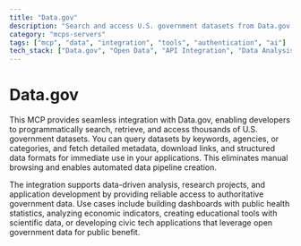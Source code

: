 ```yaml
---
title: "Data.gov"
description: "Search and access U.S. government datasets from Data.gov for data analysis and research projects."
category: "mcps-servers"
tags: ["mcp", "data", "integration", "tools", "authentication", "ai"]
tech_stack: ["Data.gov", "Open Data", "API Integration", "Data Analysis", "Government Data"]
---
```


# Data.gov

This MCP provides seamless integration with Data.gov, enabling developers to programmatically search, retrieve, and access thousands of U.S. government datasets. You can query datasets by keywords, agencies, or categories, and fetch detailed metadata, download links, and structured data formats for immediate use in your applications. This eliminates manual browsing and enables automated data pipeline creation.

The integration supports data-driven analysis, research projects, and application development by providing reliable access to authoritative government data. Use cases include building dashboards with public health statistics, analyzing economic indicators, creating educational tools with scientific data, or developing civic tech applications that leverage open government data for public benefit.
